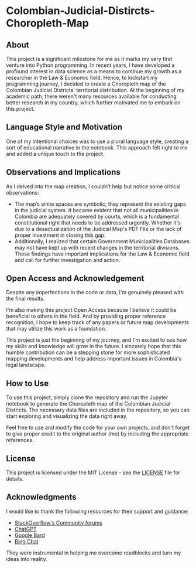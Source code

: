 # Colombian-Judicial-Distircts-Choropleth-Map
## About
This project is a significant milestone for me as it marks my very first venture into Python programming. In recent years, I have developed a profound interest in data science as a means to continue my growth as a researcher in the Law & Economic field. Hence, to kickstart my programming journey, I decided to create a Choropleth map of the Colombian Judicial Districts' territorial distribution. At the beginning of my academic path, there weren't many resources available for conducting better research in my country, which further motivated me to embark on this project.

## Language Style and Motivation
One of my intentional choices was to use a plural language style, creating a sort of educational narrative in the notebook. This approach felt right to me and added a unique touch to the project.

## Observations and Implications
As I delved into the map creation, I couldn’t help but notice some critical observations:

* The map’s white spaces are symbolic; they represent the existing gaps in the judicial system. It became evident that not all municipalities in Colombia are adequately covered by courts, which is a fundamental constitutional right that needs to be addressed urgently. Whether it's due to a desactualization of the Judicial Map's PDF File or the lack of proper investment in closing this gap.
* Additionally, I realized that certain Government Municipalities Databases may not have kept up with recent changes in the territorial divisions.
These findings have important implications for the Law & Economic field and call for further investigation and action.

## Open Access and Acknowledgement
Despite any imperfections in the code or data, I'm genuinely pleased with the final results.

I'm also making this project Open Access because I believe it could be beneficial to others in the field. And by providing proper reference recognition, I hope to keep track of any papers or future map developments that may utilize this work as a foundation.

This project is just the beginning of my journey, and I'm excited to see how my skills and knowledge will grow in the future. I sincerely hope that this humble contribution can be a stepping stone for more sophisticated mapping developments and help address important issues in Colombia's legal landscape.

## How to Use
To use this project, simply clone the repository and run the Jupyter notebook to generate the Choropleth map of the Colombian Judicial Districts. The necessary data files are included in the repository, so you can start exploring and visualizing the data right away.

Feel free to use and modify the code for your own projects, and don't forget to give proper credit to the original author (me) by including the appropriate references.

## License
This project is licensed under the MIT License - see the [LICENSE]() file for details.

## Acknowledgments
I would like to thank the following resources for their support and guidance:

* [StackOverflow's Community forums](https://stackoverflow.com/)
* [ChatGPT](https://chat.openai.com/)
* [Google Bard](https://bard.google.com/?hl=en)
* [Bing Chat](https://www.bing.com/search?pglt=2083&q=bing+chat&cvid=b8b27a3920d14742a3feed991b60ebe8&aqs=edge.1.69i59j0l8.1688j0j1&FORM=ANNTA1&PC=U531)

They were instrumental in helping me overcome roadblocks and turn my ideas into reality.
